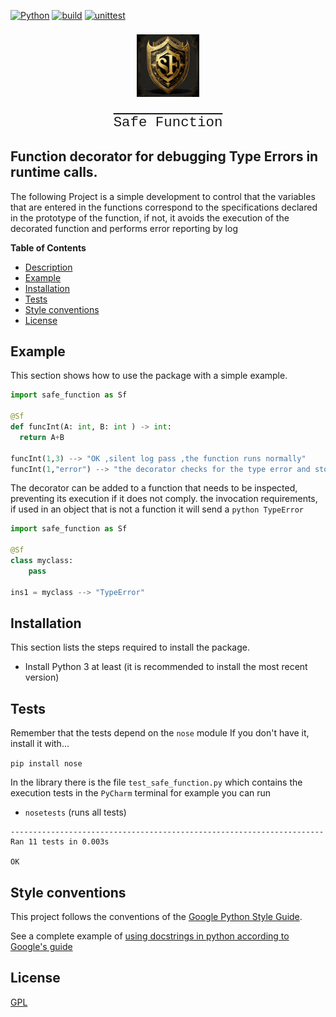 [![Python](https://img.shields.io/badge/Python-3.10+-yellow?logo=python&logoColor=white&labelColor=159813)](https://python.org)
[![build](https://img.shields.io/badge/build-passing-brightgreen?logo=python&logoColor=purple)]()
[![unittest](https://img.shields.io/badge/unittest-passing-brightgreen?logo=python&logoColor=blue)](https://github.com/Enocitta/safe_function/blob/master/safe_function/test_safe_function.py)
<p style='font-size:160%; text-align:center'><img  src="doc/SF-escudo.jpg" alt="Safe Function" width="100px"/></p>
<div style='font-size:160%; text-align:center;text-decoration: overline; vertical-align:baseline; font-family:courier;'>Safe Function</div>


## Function decorator for debugging Type Errors in runtime calls.

The following Project is a simple development to control that the variables that are entered in the functions correspond
to the specifications declared in the prototype of the function, if not, it avoids the execution of the decorated function and performs error reporting by log


**Table of Contents**  

  - [Description](#function-decorator-for-debugging-type-errors-in-runtime-calls)
  - [Example](#example)
  - [Installation](#installation)
  - [Tests](#tests)
  - [Style conventions](#convenciones-de-estilo)
  - [License](#license)



## Example

This section shows how to use the package with a simple example.

```python
import safe_function as Sf

@Sf
def funcInt(A: int, B: int ) -> int:
  return A+B

funcInt(1,3) --> "OK ,silent log pass ,the function runs normally"
funcInt(1,"error") --> "the decorator checks for the type error and stops execution"

```

The decorator can be added to a function that needs to be inspected, preventing its execution if it does not comply.
the invocation requirements, if used in an object that is not a function it will send a `python TypeError`

```python
import safe_function as Sf

@Sf
class myclass:
    pass

ins1 = myclass --> "TypeError"
```

## Installation

This section lists the steps required to install the package.

- Install Python 3 at least (it is recommended to install the most recent version)


## Tests

Remember that the tests depend on the `nose` module
If you don't have it, install it with... 

`pip install nose`


In the library there is the file `test_safe_function.py` which contains the execution tests
in the `PyCharm` terminal for example you can run
- `nosetests` (runs all tests)
```...........
----------------------------------------------------------------------
Ran 11 tests in 0.003s

OK
```
 
## Style conventions

This project follows the conventions of the [Google Python Style Guide](https://google.github.io/styleguide/pyguide.html).

See a complete example of [using docstrings in python according to Google's guide](http://sphinxcontrib-napoleon.readthedocs.org/en/latest/example_google.html#example-google)
## License
[GPL](https://www.gnu.org/licenses/gpl-3.0.html)

